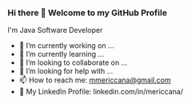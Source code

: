 ### Hi there 👋 Welcome to my GitHub Profile

I'm Java Software Developer

- 🔭 I’m currently working on ...
- 🌱 I’m currently learning ...
- 👯 I’m looking to collaborate on ...
- 🤔 I’m looking for help with ...
- 📫 How to reach me: mmericcana@gmail.com
- 👔 My LinkedIn Profile: linkedin.com/in/mericcana/
